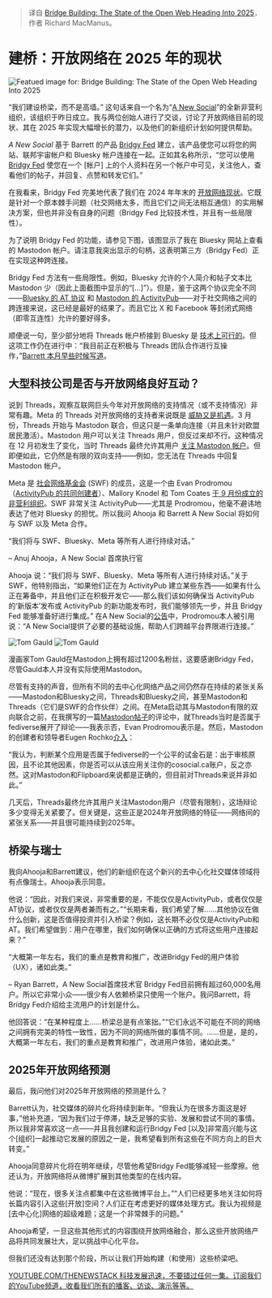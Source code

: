 
<!--
title: 
cover: https://cdn.thenewstack.io/media/2024/12/6e1ccba1-red-morley-hewitt-c5xkmrtmvao-unsplashb.jpg
-->



> 译自 [Bridge Building: The State of the Open Web Heading Into 2025](https://thenewstack.io/bridge-building-the-state-of-the-open-web-heading-into-2025/)，作者 Richard MacManus。


# 建桥：开放网络在 2025 年的现状

![Featued image for: Bridge Building: The State of the Open Web Heading Into 2025](https://cdn.thenewstack.io/media/2024/12/6e1ccba1-red-morley-hewitt-c5xkmrtmvao-unsplashb-1024x576.jpg)

“我们建设桥梁，而不是高墙。” 这句话来自一个名为“[A New Social](https://www.anew.social/)”的全新非营利组织，该组织于昨日成立。我与两位创始人进行了交谈，讨论了开放网络目前的现状、其在 2025 年实现大幅增长的潜力，以及他们的新组织计划如何提供帮助。

*A New Social* 基于 Barrett 的产品 [Bridgy Fed](https://fed.brid.gy/) 建立，该产品使您可以将您的网站、联邦宇宙帐户和 Bluesky 帐户连接在一起。正如其名称所示，“您可以使用 [Bridgy Fed](https://fed.brid.gy/) 使您在一个 [帐户] 上的个人资料在另一个帐户中可见，关注他人，查看他们的帖子，并回复、点赞和转发它们。”

在我看来，Bridgy Fed 完美地代表了我们在 2024 年年末的 [开放网络现状](https://thenewstack.io/the-state-of-the-open-web-3-takeaways-heading-into-2024/)。它既是针对一个原本棘手问题（社交网络太多，而且它们之间无法相互通信）的实用解决方案，但也并非没有自身的问题（Bridgy Fed 比较技术性，并且有一些局限性）。

为了说明 Bridgy Fed 的功能，请参见下图，该图显示了我在 Bluesky 网站上查看的 Mastodon 帐户。请注意我突出显示的句柄，这表明第三方（Bridgy Fed）正在实现这种跨连接。

Bridgy Fed 方法有一些局限性。例如，Bluesky 允许的个人简介和帖子文本比 Mastodon 少（因此上面截图中显示的“[…]”）。但是，鉴于这两个协议完全不同——[Bluesky 的 AT 协议](https://thenewstack.io/blueskys-at-protocol-pros-and-cons-for-developers/) 和 [Mastodon 的 ActivityPub](https://thenewstack.io/devs-are-excited-by-activitypub-open-protocol-for-mastodon/)——对于社交网络之间的跨连接来说，这已经是最好的结果了。而且它比 X 和 Facebook 等封闭式网络（即零互连性）允许的要好得多。

顺便说一句，至少部分地将 Threads 帐户桥接到 Bluesky 是 [技术上可行的](https://tomkahe.com/@tom/113595942585497989)。但这项工作仍在进行中：“我目前正在积极与 Threads 团队合作进行互操作，”[Barrett 本月早些时候写道](https://www.threads.net/@shnarfed/post/DDKwt5NSS-c)。

## 大型科技公司是否与开放网络良好互动？

说到 Threads，观察互联网巨头今年对开放网络的支持情况（或不支持情况）非常有趣。Meta 的 Threads 对开放网络的支持者来说既是 [威胁又是机遇](https://thenewstack.io/threads-adopting-activitypub-makes-sense-but-wont-be-easy/)。3 月份，Threads 开始与 Mastodon 联合，但这只是一条单向连接（并且未针对欧盟居民激活）。Mastodon 用户可以关注 Threads 用户，但反过来却不行。这种情况在 12 月初发生了变化，当时 Threads 最终允许其用户 [关注 Mastodon 帐户](https://mastodon.social/@ricmac/113596089816652081)。但即便如此，它仍然是有限的双向支持——例如，您无法在 Threads 中回复 Mastodon 帐户。

Meta 是 [社会网络基金会](https://socialwebfoundation.org/) (SWF) 的成员，这是一个由 Evan Prodromou（[ActivityPub 的共同创建者](https://thenewstack.io/the-creator-of-activitypub-on-whats-next-for-the-fediverse/)）、Mallory Knodel 和 Tom Coates [于 9 月份成立的非营利组织](https://thenewstack.io/social-web-foundation-launched-how-in-is-w3c-on-fediverse/)。SWF 非常关注 ActivityPub——尤其是 Prodromou，他毫不避讳地表达了他对 Bluesky 的担忧。所以我问 Ahooja 和 Barrett A New Social 将如何与 SWF 以及 Meta 合作。

“我们将与 SWF、Bluesky、Meta 等所有人进行持续对话。”

– Anuj Ahooja，A New Social 首席执行官

Ahooja 说：“我们将与 SWF、Bluesky、Meta 等所有人进行持续对话。”关于 SWF，他特别指出，“如果他们正在为 ActivityPub 建立某些东西——如果有什么正在筹备中，并且他们正在积极开发它——那么我们该如何确保当 ActivityPub 的‘新版本’发布或 ActivityPub 的新功能发布时，我们能够领先一步，并且 Bridgy Fed 能够准备好进行集成。”
在A New Social的[公告](https://www.anew.social/hello-social-web/)中，Prodromou本人被引用说：“A New Social提供了必要的基础设施，帮助人们跨越平台界限进行连接。”

![Tom Gauld](https://cdn.thenewstack.io/media/2024/12/f6f43764-mastodon-bridgy-example.jpg)
![Tom Gauld](https://cdn.thenewstack.io/media/2024/12/f6f43764-mastodon-bridgy-example.jpg)

漫画家Tom Gauld在Mastodon上拥有超过1200名粉丝，这要感谢Bridgy Fed，尽管Gauld本人并没有实际使用Mastodon。

尽管有支持的声音，但所有不同的去中心化网络产品之间仍然存在持续的紧张关系——Mastodon和Bluesky之间，Threads和Bluesky之间，甚至Mastodon和Threads（它们是SWF的合作伙伴）之间。在Meta启动其与Mastodon有限的双向联合之前，在我撰写的一篇[Mastodon帖子](https://mastodon.social/@ricmac/113566660783143714)的评论中，就Threads当时是否属于fediverse展开了辩论——我表示否，Evan Prodromou表示是。然后，Mastodon的创建者和领导者Eugen Rochko[介入](https://mastodon.social/@Gargron/113566922060731761)：

“我认为，判断某个应用是否属于fediverse的一个公平的试金石是：出于审核原因，且不论其他因素，你是否可以从该应用关注你的cosocial.ca账户，反之亦然。这对Mastodon和Flipboard来说都是正确的，但目前对Threads来说并非如此。”

几天后，Threads最终允许其用户关注Mastodon用户（尽管有限制），这场辩论多少变得无关紧要了。但关键是，这些正是2024年开放网络的特征——网络间的紧张关系——并且很可能持续到2025年。

## 桥梁与瑞士
我向Ahooja和Barrett建议，他们的新组织在这个新兴的去中心化社交媒体领域将有点像瑞士。Ahooja表示同意。

他说：“因此，对我们来说，非常重要的是，不能仅仅是ActivityPub，或者仅仅是AT协议，或者仅仅是两者兼而有之。”“长期来看，我们希望了解……其他协议在做什么创新，这是否值得投资并引入桥梁？例如，这长期不必仅仅是ActivityPub和AT。我们希望做到：用户在哪里，我们如何确保以正确的方式将这些用户连接起来？”

“大概第一年左右，我们的重点是教育和推广，改进Bridgy Fed的用户体验（UX），诸如此类。”

– Ryan Barrett，A New Social首席技术官
Bridgy Fed目前拥有超过60,000名用户。所以它非常小众——很少有人依赖桥梁只使用一个账户。我问Barrett，将Bridgy Fed介绍给主流用户的计划是什么。

他回答说：“在某种程度上……桥梁总是有点笨拙。”“它们永远不可能在不同的网络之间拥有完美的特性一致性，因为不同的网络所做的事情不同。……但是，是的，大概第一年左右，我们的重点是教育和推广，改进用户体验，诸如此类。”

## 2025年开放网络预测
最后，我问他们对2025年开放网络的预测是什么？

Barrett认为，社交媒体的碎片化将持续到新年。“但我认为在很多方面这是好事，”他补充道，“因为我们过于停滞，缺乏足够的实验、发展和尝试不同的事情。所以我非常喜欢这一点——并且我创建和运行Bridgy Fed [以及]非常高兴能与这个[组织]一起推动它发展的原因之一是，我希望看到所有这些在不同方向上的巨大转变。”

Ahooja同意碎片化将在明年继续，尽管他希望Bridgy Fed能够减轻一些摩擦。他还认为，开放网络将从微博扩展到其他类型的在线内容。

他说：“现在，很多关注点都集中在这些微博平台上。”“人们已经更多地关注如何将长篇内容引入这些[开放]空间？人们正在考虑更好的媒体处理方式。我认为视频是[去中心化]网络的超级难题；这是一个非常棘手的问题。”

Ahooja希望，一旦这些其他形式的内容围绕开放网络融合，那么这些开放网络产品将共同发展壮大，足以挑战中心化平台。

但我们还没有达到那个阶段，所以让我们开始构建（和使用）这些桥梁吧。

[YOUTUBE.COM/THENEWSTACK 科技发展迅速，不要错过任何一集。订阅我们的YouTube频道，收看我们所有的播客、访谈、演示等等。](https://youtube.com/thenewstack?sub_confirmation=1)